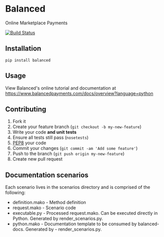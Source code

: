 # Balanced

Online Marketplace Payments

[![Build Status](https://secure.travis-ci.org/balanced/balanced-python.png?branch=master)](http://travis-ci.org/balanced/balanced-python)

## Installation

    pip install balanced

## Usage

View Balanced's online tutorial and documentation at https://www.balancedpayments.com/docs/overview?language=python

## Contributing

1. Fork it
2. Create your feature branch (`git checkout -b my-new-feature`)
3. Write your code **and unit tests**
4. Ensure all tests still pass (`nosetests`)
5. [PEP8](http://pypi.python.org/pypi/pep8) your code
6. Commit your changes (`git commit -am 'Add some feature'`)
7. Push to the branch (`git push origin my-new-feature`)
8. Create new pull request


## Documentation scenarios

Each scenario lives in the scenarios directory and is comprised of the following:

- definition.mako - Method definition
- request.mako - Scenario code
- executable.py - Processed request.mako. Can be executed directly in Python. Generated by render_scenarios.py.
- python.mako - Documentation template to be consumed by balanced-docs. Generated by - render_scenarios.py.
